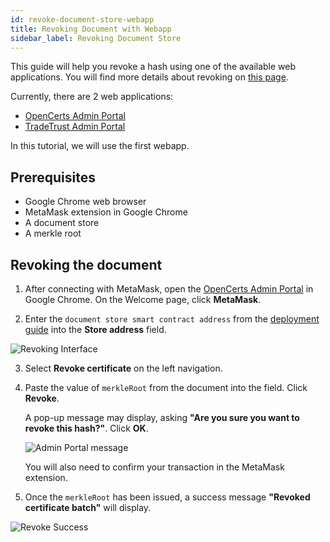 ```yaml
---
id: revoke-document-store-webapp
title: Revoking Document with Webapp
sidebar_label: Revoking Document Store
---
```


This guide will help you revoke a hash using one of the available web applications. You will find more details about revoking on [this page](/docs/integrator-section/verifiable-document/ethereum/revoking-document).

Currently, there are 2 web applications:

- [OpenCerts Admin Portal](https://admin.opencerts.io/)
- [TradeTrust Admin Portal](https://admin.tradetrust.io/)

In this tutorial, we will use the first webapp.

## Prerequisites

- Google Chrome web browser
- MetaMask extension in Google Chrome
- A document store
- A merkle root

## Revoking the document

1. After connecting with MetaMask, open the [OpenCerts Admin Portal](https://admin.opencerts.io/) in Google Chrome. On the Welcome page, click **MetaMask**.

2. Enter the `document store smart contract address` from the [deployment guide](/docs/integrator-section/webapp-tutorial/deploy-document-store-webapp/) into the **Store address** field. 

![Revoking Interface](/docs/integrator-section/webapp-tutorial/revoking-webapp/revoking.png)

3. Select **Revoke certificate** on the left navigation.

4. Paste the value of `merkleRoot` from the document into the field. Click **Revoke**. 

    A pop-up message may display, asking **"Are you sure you want to revoke this hash?"**. Click **OK**. 

    ![Admin Portal message](/docs/integrator-section/webapp-tutorial/revoking-webapp/admin-portal-message.png)

    You will also need to confirm your transaction in the MetaMask extension.

5. Once the `merkleRoot` has been issued, a success message **"Revoked certificate batch"** will display.

![Revoke Success](/docs/integrator-section/webapp-tutorial/revoking-webapp/success.png)
